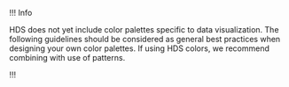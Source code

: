 !!! Info

HDS does not yet include color palettes specific to data visualization. The following guidelines should be considered as general best practices when designing your own color palettes. If using HDS colors, we recommend combining with use of patterns.

!!!
